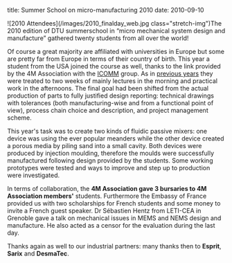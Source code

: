 title: Summer School on micro-manufacturing 2010
date: 2010-09-10 

![2010 Attendees](/images/2010_finalday_web.jpg  class="stretch-img")The 2010 edition of DTU summerschool in “micro mechanical system design and manufacture” gathered twenty students from all over the world!
<!--break-->
Of course a great majority are affiliated with universities in Europe but some are pretty far from  Europe in terms of their country of birth. This year a student from the USA joined the course as well, thanks to the link provided by the 4M Association with the [ICOMM](/event/ICOMM-2011) group. As in [previous years](/event/4M-Summer-School.html) they were treated to two weeks of mainly lectures in the morning and practical work in the afternoons. The final goal had been shifted from the actual production of parts to fully justified design reporting: technical drawings with tolerances (both manufacturing-wise and from a functional point of view), process chain choice and description, and project management scheme.  
  
This year's task was to create two kinds of fluidic passive mixers: one device was using the ever popular meanders while the other device created a porous media by piling sand into a small cavity. Both devices were produced by injection moulding, therefore the moulds were successfully manufactured following design provided by the students. Some working prototypes were tested and ways to improve and step up to production were investigated.  
  
In terms of collaboration, the **4M Association gave 3 bursaries to 4M Association members'** students. Furthermore the Embassy of France provided us with two scholarships for French students and some money to invite a French guest speaker. Dr Sébastien Hentz from LETI-CEA in Grenoble gave a talk on mechanical issues in MEMS and NEMS design and manufacture. He also acted as a censor for the evaluation during the last day.  
  
Thanks again as well to our industrial partners: many thanks then to **Esprit**, **Sarix** and **DesmaTec**.